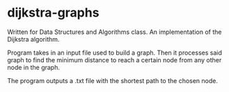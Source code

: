 # dijkstra-graphs
Written for Data Structures and Algorithms class. An implementation of the Dijkstra algorithm.

Program takes in an input file used to build a graph. Then it processes said graph to find the minimum distance to reach a certain node from any other node in the graph.

The program outputs a .txt file with the shortest path to the chosen node.
